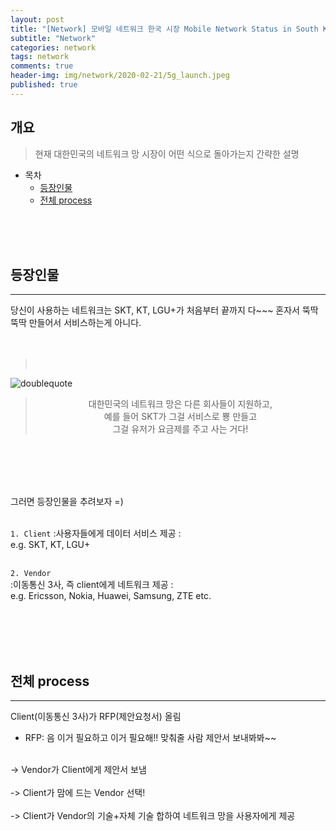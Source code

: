 ```yaml
---  
layout: post  
title: "[Network] 모바일 네트워크 한국 시장 Mobile Network Status in South Korea"  
subtitle: "Network"  
categories: network  
tags: network
comments: true  
header-img: img/network/2020-02-21/5g_launch.jpeg
published: true
---  
```

  
## 개요  
> 현재 대한민국의 네트워크 망 시장이 어떤 식으로 돌아가는지 간략한 설명
  
- 목차  
   - [등장인물](#등장인물)
   - [전체 process](#전체-process)

  
<br><br><br>

## 등장인물
---  
당신이 사용하는 네트워크는 SKT, KT, LGU+가 처음부터 끝까지 다~~~ 혼자서 뚝딱뚝딱 만들어서 서비스하는게 아니다.
<br><br><br>
><br>
![doublequote](https://dokylee54.github.io/assets/img/doubleqoute.png)
><center>대한민국의 네트워크 망은 다른 회사들이 지원하고,<br>예를 들어 SKT가 그걸 서비스로 뿅 만들고<br>그걸 유저가 요금제를 주고 사는 거다!</center>
<br><br>

<br><br>
그러면 등장인물을 추려보자 =)
<br><br>


`1. Client`
:사용자들에게 데이터 서비스 제공
: <br>e.g. SKT, KT, LGU+
<br><br>

`2. Vendor`<br>
:이동통신 3사, 즉 client에게 네트워크 제공
: <br>e.g. Ericsson, Nokia, Huawei, Samsung, ZTE etc.
<br><br>

<br><br><br>

## 전체 process
---
Client(이동통신 3사)가 RFP(제안요청서) 올림
* RFP: 음 이거 필요하고 이거 필요해!! 맞춰줄 사람 제안서 보내봐봐~~

<br>
-> Vendor가 Client에게 제안서 보냄
<br><br>
-> Client가 맘에 드는 Vendor 선택!
<br><br>
-> Client가 Vendor의 기술+자체 기술 합하여 네트워크 망을 사용자에게 제공


